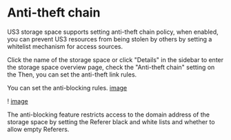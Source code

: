 

# Anti-theft chain

US3 storage space supports setting anti-theft chain policy, when enabled, you can prevent US3 resources from being stolen by others by setting a whitelist mechanism for access sources.

Click the name of the storage space or click "Details" in the sidebar to enter the storage space overview page, check the "Anti-theft chain" setting on the Then, you can set the anti-theft link rules.

You can set the anti-blocking rules. [image](/images/anti-theft-chain.png)

! [image](/images/anti-theft-chain2.png)

The anti-blocking feature restricts access to the domain address of the storage space by setting the Referer black and white lists and whether to allow empty Referers.
